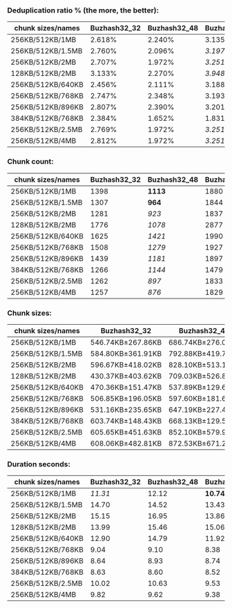 ### Deduplication ratio % (the more, the better):

| chunk sizes/names | Buzhash32_32 | Buzhash32_48 | Buzhash32_64 | Buzhash32_96 | Buzhash32_128 | Buzhash32_256 | Buzhash32_512 | Buzhash32_min_chunk | Buzhash32Reg_32 | Buzhash32Reg_48 | Buzhash32Reg_64 | Buzhash32Reg_96 | Buzhash32Reg_128 | Buzhash32Reg_256 | Buzhash32Reg_512 | Buzhash32Reg_min_chunk | Buzhash64_32 | Buzhash64_48 | Buzhash64_64 | Buzhash64_96 | Buzhash64_128 | Buzhash64_256 | Buzhash64_512 | Buzhash64_min_chunk | Buzhash64Reg_32 | Buzhash64Reg_64 | Buzhash64Reg_96 | Buzhash64Reg_128 | Buzhash64Reg_256 | Buzhash64Reg_512 | Buzhash64Reg_min_chunk |
|-------------------|--------------|--------------|--------------|--------------|---------------|---------------|---------------|---------------------|-----------------|-----------------|-----------------|-----------------|------------------|------------------|------------------|------------------------|--------------|--------------|--------------|--------------|---------------|---------------|---------------|---------------------|-----------------|-----------------|-----------------|------------------|------------------|------------------|------------------------|
| 256KB/512KB/1MB   | 2.618%       | 2.240%       | 3.135%       | 2.628%       | 2.780%        | 2.779%        | 2.846%        | 1.849%              | 2.860%          | 2.960%          | *3.160%*        | 2.887%          | **3.398%**       | *3.142%*         | 2.860%           | 2.368%                 | 2.519%       | 2.113%       | 2.620%       | 2.140%       | 2.003%        | 2.820%        | 2.539%        | 1.584%              | 2.799%          | 2.811%          | 2.861%          | 3.115%           | 3.098%           | 3.013%           | 2.624%                 |
| 256KB/512KB/1.5MB | 2.760%       | 2.096%       | *3.197%*     | 2.724%       | 2.872%        | 2.758%        | 2.960%        | 1.411%              | 2.812%          | 2.960%          | *3.177%*        | 3.054%          | **3.398%**       | 3.099%           | 2.938%           | 2.467%                 | 2.400%       | 2.201%       | 2.678%       | 2.354%       | 2.228%        | 2.791%        | 2.584%        | 1.450%              | 2.759%          | 2.705%          | 2.787%          | 3.117%           | 3.008%           | 2.971%           | 2.486%                 |
| 256KB/512KB/2MB   | 2.707%       | 1.972%       | *3.251%*     | 2.784%       | 2.872%        | 2.758%        | 2.969%        | 1.664%              | 2.851%          | 2.960%          | *3.197%*        | 3.054%          | **3.398%**       | 3.099%           | 2.938%           | 2.467%                 | 2.385%       | 2.268%       | 2.678%       | 2.591%       | 2.263%        | 2.791%        | 2.639%        | 1.152%              | 2.611%          | 2.705%          | 2.826%          | 3.117%           | 3.008%           | 2.971%           | 2.486%                 |
| 128KB/512KB/2MB   | 3.133%       | 2.270%       | *3.948%*     | 3.230%       | 3.327%        | 3.196%        | 3.343%        | 1.742%              | 3.185%          | 2.885%          | 3.892%          | 3.454%          | **4.067%**       | *3.964%*         | 3.145%           | 2.873%                 | 2.675%       | 2.268%       | 3.094%       | 2.803%       | 3.310%        | 3.369%        | 3.265%        | 2.384%              | 2.458%          | 3.491%          | 2.852%          | 3.558%           | 3.441%           | 3.368%           | 2.249%                 |
| 256KB/512KB/640KB | 2.456%       | 2.111%       | 3.188%       | 2.305%       | 2.384%        | 2.889%        | 2.426%        | 1.573%              | 3.317%          | 2.948%          | *3.327%*        | 3.278%          | *3.317%*         | **3.456%**       | 2.928%           | 2.562%                 | 2.347%       | 1.774%       | 2.552%       | 2.413%       | 1.916%        | 2.423%        | 2.567%        | 1.457%              | 2.932%          | 3.187%          | 3.207%          | 3.205%           | 3.077%           | 3.310%           | 2.484%                 |
| 256KB/512KB/768KB | 2.747%       | 2.348%       | 3.193%       | 2.835%       | 2.751%        | 2.755%        | 2.620%        | 1.365%              | 3.212%          | 2.856%          | *3.284%*        | 3.107%          | **3.488%**       | 3.064%           | 3.021%           | 2.319%                 | 2.547%       | 1.528%       | 2.615%       | 2.117%       | 1.748%        | 2.644%        | 2.365%        | 1.844%              | 2.912%          | 2.842%          | 2.756%          | 3.166%           | 3.057%           | *3.243%*         | 2.431%                 |
| 256KB/512KB/896KB | 2.807%       | 2.390%       | 3.201%       | 2.578%       | 2.766%        | 2.669%        | 2.837%        | 1.835%              | 3.025%          | 2.913%          | *3.226%*        | 3.027%          | **3.398%**       | 3.114%           | 2.860%           | 2.467%                 | 2.492%       | 1.732%       | 2.568%       | 1.921%       | 2.001%        | 2.614%        | 2.414%        | 1.681%              | 2.882%          | 2.811%          | 2.910%          | 3.101%           | 3.057%           | *3.287%*         | 2.438%                 |
| 384KB/512KB/768KB | 2.384%       | 1.652%       | 1.831%       | 2.113%       | 1.882%        | 2.053%        | 1.449%        | 0.955%              | *2.987%*        | 2.867%          | 2.560%          | 1.639%          | 2.231%           | 2.677%           | 2.504%           | 1.565%                 | 2.281%       | 1.287%       | 2.350%       | 1.305%       | 2.194%        | 1.799%        | 1.842%        | 0.940%              | **3.304%**      | 2.664%          | *3.045%*        | 2.270%           | 2.432%           | 2.674%           | 2.090%                 |
| 256KB/512KB/2.5MB | 2.769%       | 1.972%       | *3.251%*     | 2.834%       | 2.872%        | 2.758%        | 2.969%        | 1.664%              | 2.851%          | 2.960%          | *3.197%*        | 3.054%          | **3.398%**       | 3.099%           | 2.938%           | 2.467%                 | 2.403%       | 1.760%       | 2.666%       | 2.543%       | 2.263%        | 2.791%        | 2.639%        | 1.185%              | 2.611%          | 2.705%          | 2.826%          | 3.117%           | 3.008%           | 2.971%           | 2.486%                 |
| 256KB/512KB/4MB   | 2.812%       | 1.972%       | *3.251%*     | 2.834%       | 2.872%        | 2.758%        | 2.969%        | 1.664%              | 2.851%          | 2.960%          | *3.197%*        | 3.054%          | **3.398%**       | 3.099%           | 2.938%           | 2.467%                 | 2.441%       | 2.000%       | 2.678%       | 2.591%       | 2.263%        | 2.791%        | 2.639%        | 1.249%              | 2.611%          | 2.705%          | 2.826%          | 3.117%           | 3.008%           | 2.971%           | 2.486%                 |

### Chunk count:

| chunk sizes/names | Buzhash32_32 | Buzhash32_48 | Buzhash32_64 | Buzhash32_96 | Buzhash32_128 | Buzhash32_256 | Buzhash32_512 | Buzhash32_min_chunk | Buzhash32Reg_32 | Buzhash32Reg_48 | Buzhash32Reg_64 | Buzhash32Reg_96 | Buzhash32Reg_128 | Buzhash32Reg_256 | Buzhash32Reg_512 | Buzhash32Reg_min_chunk | Buzhash64_32 | Buzhash64_48 | Buzhash64_64 | Buzhash64_96 | Buzhash64_128 | Buzhash64_256 | Buzhash64_512 | Buzhash64_min_chunk | Buzhash64Reg_32 | Buzhash64Reg_64 | Buzhash64Reg_96 | Buzhash64Reg_128 | Buzhash64Reg_256 | Buzhash64Reg_512 | Buzhash64Reg_min_chunk |
|-------------------|--------------|--------------|--------------|--------------|---------------|---------------|---------------|---------------------|-----------------|-----------------|-----------------|-----------------|------------------|------------------|------------------|------------------------|--------------|--------------|--------------|--------------|---------------|---------------|---------------|---------------------|-----------------|-----------------|-----------------|------------------|------------------|------------------|------------------------|
| 256KB/512KB/1MB   | 1398         | **1113**     | 1880         | 1238         | 1684          | 1655          | 1588          | 1140                | 1677            | 1478            | 2039            | 1565            | 1949             | 1874             | 1831             | 1540                   | *1126*       | **1113**     | 1547         | 1131         | 1621          | 1635          | 1590          | 1135                | 1423            | 1837            | 1469            | 1900             | 1876             | 1822             | 1548                   |
| 256KB/512KB/1.5MB | 1307         | **964**      | 1844         | 1125         | 1636          | 1595          | 1510          | 1005                | 1603            | 1404            | 2020            | 1489            | 1926             | 1841             | 1791             | 1465                   | *994*        | *977*        | 1463         | 1009         | 1543          | 1578          | 1521          | 1004                | 1336            | 1780            | 1393            | 1863             | 1837             | 1778             | 1471                   |
| 256KB/512KB/2MB   | 1281         | *923*        | 1837         | 1098         | 1620          | 1576          | 1484          | *946*               | 1583            | 1385            | 2016            | 1474            | 1922             | 1836             | 1789             | 1455                   | 952          | **918**      | 1439         | 960          | 1525          | 1561          | 1505          | 961                 | 1306            | 1772            | 1378            | 1856             | 1830             | 1776             | 1459                   |
| 128KB/512KB/2MB   | 1776         | *1078*       | 2877         | 1399         | 2471          | 2323          | 2157          | 1146                | 1952            | 1424            | 3001            | 1634            | 2703             | 2456             | 2369             | 1457                   | 1147         | **1065**     | 2149         | *1134*       | 2290          | 2298          | 2192          | 1165                | 1277            | 2397            | 1403            | 2561             | 2451             | 2341             | 1416                   |
| 256KB/512KB/640KB | 1625         | *1421*       | 1990         | 1499         | 1868          | 1817          | 1770          | 1432                | 1909            | 1771            | 2164            | 1820            | 2079             | 2032             | 2019             | 1783                   | *1426*       | **1418**     | 1757         | 1440         | 1822          | 1804          | 1763          | 1433                | 1747            | 2012            | 1753            | 2057             | 2035             | 2017             | 1797                   |
| 256KB/512KB/768KB | 1508         | *1279*       | 1927         | 1377         | 1776          | 1741          | 1681          | 1292                | 1790            | 1626            | 2112            | 1712            | 2012             | 1960             | 1918             | 1668                   | *1282*       | **1278**     | 1653         | 1303         | 1726          | 1728          | 1676          | 1287                | 1593            | 1927            | 1607            | 1962             | 1961             | 1910             | 1662                   |
| 256KB/512KB/896KB | 1439         | *1181*       | 1897         | 1291         | 1725          | 1690          | 1619          | 1203                | 1724            | 1532            | 2071            | 1631            | 1975             | 1906             | 1855             | 1582                   | *1186*       | **1163**     | 1591         | 1191         | 1664          | 1670          | 1628          | 1197                | 1495            | 1875            | 1527            | 1923             | 1912             | 1854             | 1581                   |
| 384KB/512KB/768KB | 1266         | *1144*       | 1479         | 1202         | 1398          | 1373          | 1343          | 1164                | 1541            | 1483            | 1658            | 1507            | 1636             | 1616             | 1614             | 1500                   | 1151         | **1139**     | 1330         | *1148*       | 1371          | 1371          | 1337          | 1163                | 1494            | 1602            | 1492            | 1619             | 1622             | 1597             | 1510                   |
| 256KB/512KB/2.5MB | 1262         | *897*        | 1833         | 1085         | 1613          | 1572          | 1477          | 932                 | 1581            | 1376            | 2014            | 1471            | 1921             | 1833             | 1789             | 1453                   | *930*        | **893**      | 1428         | 944          | 1518          | 1557          | 1502          | 945                 | 1300            | 1771            | 1372            | 1855             | 1829             | 1774             | 1458                   |
| 256KB/512KB/4MB   | 1257         | *876*        | 1829         | 1075         | 1612          | 1572          | 1474          | 930                 | 1578            | 1372            | 2014            | 1469            | 1921             | 1833             | 1789             | 1453                   | *912*        | **867**      | 1418         | 927          | 1517          | 1553          | 1500          | 937                 | 1293            | 1769            | 1372            | 1854             | 1829             | 1774             | 1457                   |

### Chunk sizes:

| chunk sizes/names | Buzhash32_32      | Buzhash32_48      | Buzhash32_64      | Buzhash32_96      | Buzhash32_128     | Buzhash32_256     | Buzhash32_512     | Buzhash32_min_chunk | Buzhash32Reg_32   | Buzhash32Reg_48   | Buzhash32Reg_64   | Buzhash32Reg_96   | Buzhash32Reg_128  | Buzhash32Reg_256  | Buzhash32Reg_512  | Buzhash32Reg_min_chunk | Buzhash64_32      | Buzhash64_48      | Buzhash64_64      | Buzhash64_96      | Buzhash64_128     | Buzhash64_256     | Buzhash64_512     | Buzhash64_min_chunk | Buzhash64Reg_32   | Buzhash64Reg_64   | Buzhash64Reg_96   | Buzhash64Reg_128  | Buzhash64Reg_256  | Buzhash64Reg_512  | Buzhash64Reg_min_chunk |
|-------------------|-------------------|-------------------|-------------------|-------------------|-------------------|-------------------|-------------------|---------------------|-------------------|-------------------|-------------------|-------------------|-------------------|-------------------|-------------------|------------------------|-------------------|-------------------|-------------------|-------------------|-------------------|-------------------|-------------------|---------------------|-------------------|-------------------|-------------------|-------------------|-------------------|-------------------|------------------------|
| 256KB/512KB/1MB   | 546.74KB±267.86KB | 686.74KB±276.03KB | 406.56KB±198.71KB | 617.40KB±271.66KB | 453.88KB±238.56KB | 461.83KB±239.54KB | 481.32KB±253.86KB | 670.47KB±274.54KB   | 455.78KB±199.96KB | 517.14KB±208.88KB | 374.86KB±158.60KB | 488.39KB±210.38KB | 392.17KB±166.67KB | 407.86KB±179.10KB | 417.44KB±181.84KB | 496.32KB±199.72KB      | 678.81KB±272.50KB | 686.74KB±276.52KB | 494.08KB±269.53KB | 675.81KB±273.61KB | 471.52KB±261.30KB | 467.48KB±243.95KB | 480.71KB±245.70KB | 673.42KB±271.60KB   | 537.13KB±216.86KB | 416.08KB±185.26KB | 520.31KB±207.78KB | 402.28KB±173.33KB | 407.43KB±177.80KB | 419.50KB±185.05KB | 493.76KB±194.02KB      |
| 256KB/512KB/1.5MB | 584.80KB±361.91KB | 792.88KB±419.79KB | 414.50KB±234.55KB | 679.41KB±382.83KB | 467.20KB±293.46KB | 479.21KB±300.70KB | 506.18KB±335.52KB | 760.53KB±415.59KB   | 476.82KB±260.73KB | 544.40KB±273.73KB | 378.38KB±177.34KB | 513.32KB±267.21KB | 396.85KB±184.85KB | 415.17KB±206.96KB | 426.76KB±215.35KB | 521.73KB±257.22KB      | 768.95KB±405.54KB | 782.33KB±429.55KB | 522.44KB±351.10KB | 757.52KB±411.12KB | 495.36KB±333.37KB | 484.37KB±303.94KB | 502.52KB±314.57KB | 761.29KB±404.92KB   | 572.11KB±290.79KB | 429.40KB±231.12KB | 548.70KB±265.33KB | 410.27KB±200.60KB | 416.08KB±214.78KB | 429.89KB±219.00KB | 519.60KB±260.01KB      |
| 256KB/512KB/2MB   | 596.67KB±418.02KB | 828.10KB±513.16KB | 416.08KB±251.36KB | 696.12KB±431.91KB | 471.81KB±320.68KB | 484.98KB±329.68KB | 515.05KB±371.04KB | 807.97KB±500.44KB   | 482.84KB±286.26KB | 551.87KB±301.97KB | 379.13KB±183.62KB | 518.55KB±289.85KB | 397.68KB±192.32KB | 416.31KB±217.23KB | 427.24KB±218.70KB | 525.32KB±273.25KB      | 802.87KB±493.74KB | 832.61KB±531.08KB | 531.16KB±389.90KB | 796.18KB±490.46KB | 501.20KB±364.15KB | 489.65KB±328.64KB | 507.86KB±340.82KB | 795.35KB±477.43KB   | 585.25KB±330.57KB | 431.34KB±242.99KB | 554.67KB±293.32KB | 411.82KB±212.67KB | 417.67KB±223.98KB | 430.37KB±225.82KB | 523.88KB±275.29KB      |
| 128KB/512KB/2MB   | 430.37KB±403.62KB | 709.03KB±526.87KB | 265.67KB±231.98KB | 546.34KB±437.49KB | 309.32KB±300.89KB | 329.03KB±312.51KB | 354.35KB±349.71KB | 666.96KB±506.43KB   | 391.57KB±341.11KB | 536.75KB±390.54KB | 254.69KB±207.05KB | 467.77KB±358.26KB | 282.77KB±238.16KB | 311.21KB±273.11KB | 322.64KB±279.71KB | 524.60KB±378.63KB      | 666.38KB±505.65KB | 717.69KB±542.95KB | 355.67KB±366.38KB | 674.02KB±501.17KB | 333.77KB±337.96KB | 332.61KB±314.44KB | 348.69KB±325.48KB | 656.08KB±491.84KB   | 598.54KB±431.69KB | 318.87KB±296.59KB | 544.79KB±389.21KB | 298.45KB±262.67KB | 311.85KB±288.14KB | 326.50KB±282.81KB | 539.79KB±391.75KB      |
| 256KB/512KB/640KB | 470.36KB±151.47KB | 537.89KB±129.60KB | 384.09KB±135.96KB | 509.90KB±139.14KB | 409.17KB±148.23KB | 420.66KB±148.29KB | 431.83KB±153.99KB | 533.75KB±131.21KB   | 400.39KB±115.66KB | 431.58KB±113.51KB | 353.21KB±104.48KB | 419.96KB±113.45KB | 367.65KB±111.86KB | 376.15KB±113.51KB | 378.57KB±110.87KB | 428.68KB±111.17KB      | 536.00KB±130.60KB | 539.02KB±132.51KB | 435.02KB±157.66KB | 530.79KB±132.02KB | 419.50KB±155.00KB | 423.69KB±151.60KB | 433.54KB±150.98KB | 533.38KB±132.23KB   | 437.51KB±112.66KB | 379.89KB±114.56KB | 436.02KB±111.99KB | 371.58KB±113.51KB | 375.60KB±113.48KB | 378.95KB±112.09KB | 425.34KB±112.06KB      |
| 256KB/512KB/768KB | 506.85KB±196.05KB | 597.60KB±181.68KB | 396.65KB±163.86KB | 555.07KB±188.68KB | 430.37KB±186.89KB | 439.02KB±183.20KB | 454.69KB±193.87KB | 591.59KB±182.23KB   | 427.00KB±148.28KB | 470.07KB±151.41KB | 361.90KB±125.84KB | 446.46KB±144.35KB | 379.89KB±134.25KB | 389.97KB±139.60KB | 398.51KB±141.68KB | 458.24KB±145.06KB      | 596.21KB±181.02KB | 598.07KB±182.67KB | 462.39KB±202.19KB | 586.60KB±184.40KB | 442.84KB±196.09KB | 442.32KB±187.53KB | 456.05KB±188.85KB | 593.89KB±180.14KB   | 479.81KB±150.37KB | 396.65KB±142.43KB | 475.63KB±147.66KB | 389.57KB±141.71KB | 389.77KB±141.30KB | 400.18KB±143.71KB | 459.89KB±147.06KB      |
| 256KB/512KB/896KB | 531.16KB±235.65KB | 647.19KB±227.47KB | 402.92KB±183.94KB | 592.05KB±232.94KB | 443.09KB±215.61KB | 452.27KB±213.96KB | 472.10KB±227.27KB | 635.36KB±227.87KB   | 443.35KB±176.67KB | 498.91KB±184.40KB | 369.07KB±142.29KB | 468.63KB±179.42KB | 387.01KB±151.80KB | 401.02KB±161.94KB | 412.04KB±168.90KB | 483.15KB±176.89KB      | 644.47KB±228.89KB | 657.21KB±228.42KB | 480.41KB±238.33KB | 641.76KB±229.59KB | 459.34KB±230.77KB | 457.69KB±219.43KB | 469.49KB±219.50KB | 638.54KB±227.45KB   | 511.26KB±184.99KB | 407.65KB±167.03KB | 500.55KB±179.29KB | 397.47KB±159.51KB | 399.76KB±160.63KB | 412.26KB±166.55KB | 483.45KB±174.12KB      |
| 384KB/512KB/768KB | 603.74KB±148.43KB | 668.13KB±129.54KB | 516.79KB±137.90KB | 635.89KB±142.99KB | 546.74KB±150.75KB | 556.69KB±150.58KB | 569.13KB±152.11KB | 656.65KB±134.75KB   | 496.00KB±102.44KB | 515.40KB±105.66KB | 461.00KB±86.96KB  | 507.19KB±102.13KB | 467.20KB±91.24KB  | 472.98KB±94.15KB  | 473.57KB±91.83KB  | 509.56KB±102.88KB      | 664.06KB±131.48KB | 671.06KB±129.26KB | 574.69KB±156.19KB | 665.80KB±129.80KB | 557.50KB±154.06KB | 557.50KB±150.88KB | 571.68KB±151.01KB | 657.21KB±133.63KB   | 511.60KB±103.67KB | 477.11KB±97.84KB  | 512.29KB±105.93KB | 472.10KB±96.86KB  | 471.23KB±92.87KB  | 478.61KB±94.48KB  | 506.18KB±102.98KB      |
| 256KB/512KB/2.5MB | 605.65KB±451.63KB | 852.10KB±579.90KB | 416.99KB±260.83KB | 704.46KB±465.89KB | 473.86KB±333.41KB | 486.22KB±335.60KB | 517.49KB±385.07KB | 820.10KB±527.95KB   | 483.45KB±293.68KB | 555.48KB±325.45KB | 379.51KB±188.44KB | 519.60KB±296.73KB | 397.88KB±194.60KB | 416.99KB±221.65KB | 427.24KB±218.70KB | 526.04KB±276.27KB      | 821.87KB±551.86KB | 855.92KB±605.17KB | 535.25KB±420.44KB | 809.68KB±539.98KB | 503.52KB±376.10KB | 490.90KB±340.64KB | 508.88KB±351.43KB | 808.82KB±512.33KB   | 587.95KB±347.67KB | 431.58KB±248.59KB | 557.10KB±304.86KB | 412.04KB±216.34KB | 417.90KB±226.60KB | 430.85KB±228.06KB | 524.24KB±279.14KB      |
| 256KB/512KB/4MB   | 608.06KB±482.81KB | 872.53KB±671.21KB | 417.90KB±283.61KB | 711.01KB±503.12KB | 474.15KB±346.88KB | 486.22KB±335.88KB | 518.55KB±391.14KB | 821.87KB±539.25KB   | 484.37KB±301.65KB | 557.10KB±347.61KB | 379.51KB±188.98KB | 520.31KB±304.37KB | 397.88KB±194.60KB | 416.99KB±221.65KB | 427.24KB±218.70KB | 526.04KB±276.27KB      | 838.09KB±612.94KB | 881.59KB±686.31KB | 539.02KB±444.49KB | 824.53KB±591.94KB | 503.85KB±382.02KB | 492.17KB±347.82KB | 509.56KB±362.98KB | 815.73KB±542.46KB   | 591.13KB±370.60KB | 432.07KB±257.44KB | 557.10KB±305.32KB | 412.26KB±221.63KB | 417.90KB±226.60KB | 430.85KB±228.06KB | 524.60KB±280.37KB      |

### Duration seconds:

| chunk sizes/names | Buzhash32_32 | Buzhash32_48 | Buzhash32_64 | Buzhash32_96 | Buzhash32_128 | Buzhash32_256 | Buzhash32_512 | Buzhash32_min_chunk | Buzhash32Reg_32 | Buzhash32Reg_48 | Buzhash32Reg_64 | Buzhash32Reg_96 | Buzhash32Reg_128 | Buzhash32Reg_256 | Buzhash32Reg_512 | Buzhash32Reg_min_chunk | Buzhash64_32 | Buzhash64_48 | Buzhash64_64 | Buzhash64_96 | Buzhash64_128 | Buzhash64_256 | Buzhash64_512 | Buzhash64_min_chunk | Buzhash64Reg_32 | Buzhash64Reg_64 | Buzhash64Reg_96 | Buzhash64Reg_128 | Buzhash64Reg_256 | Buzhash64Reg_512 | Buzhash64Reg_min_chunk |
|-------------------|--------------|--------------|--------------|--------------|---------------|---------------|---------------|---------------------|-----------------|-----------------|-----------------|-----------------|------------------|------------------|------------------|------------------------|--------------|--------------|--------------|--------------|---------------|---------------|---------------|---------------------|-----------------|-----------------|-----------------|------------------|------------------|------------------|------------------------|
| 256KB/512KB/1MB   | *11.31*      | 12.12        | **10.74**    | 13.22        | 13.37         | 13.57         | 13.97         | 13.85               | 12.28           | 12.56           | 11.94           | 12.37           | *11.70*          | 12.76            | 11.85            | 12.57                  | 12.56        | 12.58        | 12.59        | 12.61        | 12.66         | 12.45         | 13.06         | 14.31               | 13.61           | 12.29           | 12.71           | 14.03            | 14.07            | 13.60            | 14.12                  |
| 256KB/512KB/1.5MB | 14.70        | 14.52        | 13.43        | 14.82        | 14.42         | 13.41         | 14.81         | 15.67               | 13.74           | 14.67           | 14.63           | 14.80           | 15.42            | 14.26            | 14.64            | 13.76                  | 13.53        | 13.40        | 13.40        | 14.08        | 13.22         | *12.72*       | 13.52         | 14.24               | 13.62           | 13.71           | 13.52           | **12.41**        | *12.43*          | 12.79            | 15.60                  |
| 256KB/512KB/2MB   | 15.15        | 16.95        | 13.86        | 15.02        | 14.38         | 14.78         | 14.43         | 14.32               | 12.65           | 13.40           | 12.36           | 13.03           | 12.28            | 12.45            | *11.75*          | 12.48                  | 12.92        | 12.66        | *12.11*      | 12.57        | 12.73         | 12.94         | 13.56         | 13.59               | 14.81           | 13.10           | 13.16           | 12.38            | 12.15            | **11.44**        | 13.18                  |
| 128KB/512KB/2MB   | 13.99        | 15.46        | 15.06        | 15.26        | 15.21         | 14.42         | 13.59         | 14.15               | 13.71           | *12.61*         | 13.36           | 14.11           | 13.75            | 13.18            | 12.96            | 13.88                  | 14.00        | 13.64        | 12.77        | 12.72        | **12.57**     | *12.59*       | 14.24         | 13.49               | 14.26           | 13.86           | 13.16           | 13.15            | 13.25            | 13.36            | 14.44                  |
| 256KB/512KB/640KB | 12.90        | 14.79        | 11.92        | 13.32        | 12.88         | 13.12         | 12.51         | 13.41               | 11.50           | 12.46           | 11.87           | 12.06           | 11.08            | 10.50            | 9.85             | 9.85                   | 9.32         | 9.32         | **8.65**     | 8.85         | *8.73*        | 9.02          | 9.25          | 9.81                | 10.31           | 9.88            | 9.80            | *8.69*           | 8.80             | 8.78             | 9.73                   |
| 256KB/512KB/768KB | 9.04         | 9.10         | 8.38         | 8.63         | 8.73          | 9.11          | 9.04          | 9.77                | 8.56            | 9.37            | 8.98            | 8.61            | 7.99             | 8.17             | 9.38             | 8.59                   | 8.40         | 8.44         | 9.47         | 8.55         | 8.28          | 8.24          | 8.30          | 8.68                | 7.93            | **7.74**        | 8.10            | *7.85*           | *7.79*           | 8.42             | 9.12                   |
| 256KB/512KB/896KB | 8.64         | 8.93         | 8.74         | 9.56         | 9.18          | 8.91          | 8.74          | 9.16                | 7.91            | 8.60            | 8.25            | 8.58            | 8.23             | 8.10             | 8.26             | 8.59                   | 8.58         | 8.25         | 8.16         | 8.44         | *7.76*        | 8.02          | 8.05          | 8.71                | 8.26            | 7.87            | 7.97            | *7.78*           | **7.51**         | 8.29             | 9.67                   |
| 384KB/512KB/768KB | 8.63         | 8.60         | 8.52         | 7.90         | 7.85          | 7.97          | 9.14          | 9.26                | 8.07            | 8.20            | 7.67            | *7.44*          | **7.08**         | *7.15*           | 7.51             | 8.25                   | 7.88         | 8.12         | 8.41         | 7.98         | 8.27          | 8.72          | 8.03          | 8.59                | 7.88            | 8.17            | 8.75            | 8.20             | 8.36             | 8.56             | 9.62                   |
| 256KB/512KB/2.5MB | 10.02        | 10.63        | 9.53         | 10.43        | 10.32         | 10.02         | 9.82          | 10.27               | 8.89            | 8.91            | *8.47*          | 8.54            | 8.66             | 8.55             | *8.50*           | 8.72                   | 8.67         | 8.69         | 8.92         | 9.02         | **8.46**      | 8.67          | 9.52          | 9.45                | 9.27            | 9.39            | 9.60            | 8.68             | 8.72             | 8.55             | 9.09                   |
| 256KB/512KB/4MB   | 9.82         | 9.62         | 9.38         | 9.90         | 9.57          | 9.56          | 9.54          | 10.16               | **8.77**        | *9.05*          | 9.28            | 10.19           | 10.21            | 12.54            | 13.41            | 17.86                  | 15.01        | 13.59        | 18.55        | 16.24        | 14.59         | 13.02         | 11.20         | 11.37               | 10.50           | 10.20           | *9.17*          | 9.42             | 10.14            | 9.32             | 9.57                   |
